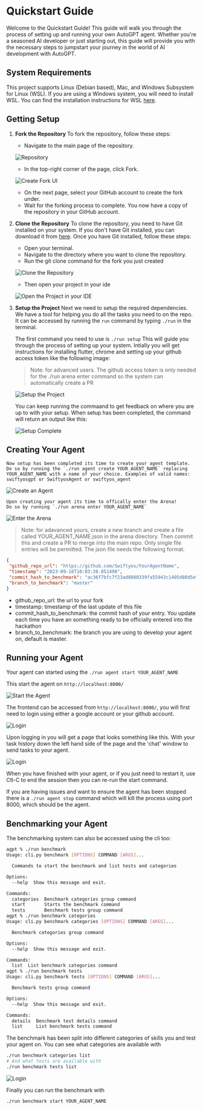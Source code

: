 # Quickstart Guide

Welcome to the Quickstart Guide! This guide will walk you through the process of setting up and running your own AutoGPT agent. Whether you're a seasoned AI developer or just starting out, this guide will provide you with the necessary steps to jumpstart your journey in the world of AI development with AutoGPT.

## System Requirements

This project supports Linux (Debian based), Mac, and Windows Subsystem for Linux (WSL). If you are using a Windows system, you will need to install WSL. You can find the installation instructions for WSL [here](https://learn.microsoft.com/en-us/windows/wsl/).


## Getting Setup
1. **Fork the Repository**
   To fork the repository, follow these steps:
   - Navigate to the main page of the repository.

   ![Repository](docs/content/imgs/quickstart/001_repo.png)
   - In the top-right corner of the page, click Fork.

   ![Create Fork UI](docs/content/imgs/quickstart/002_fork.png)
   - On the next page, select your GitHub account to create the fork under.
   - Wait for the forking process to complete. You now have a copy of the repository in your GitHub account.

2. **Clone the Repository**
   To clone the repository, you need to have Git installed on your system. If you don't have Git installed, you can download it from [here](https://git-scm.com/downloads). Once you have Git installed, follow these steps:
   - Open your terminal.
   - Navigate to the directory where you want to clone the repository.
   - Run the git clone command for the fork you just created

   ![Clone the Repository](docs/content/imgs/quickstart/003_clone.png)

   - Then open your project in your ide

   ![Open the Project in your IDE](docs/content/imgs/quickstart/004_ide.png)

4. **Setup the Project**
    Next we need to setup the required dependencies. We have a tool for helping you do all the tasks you need to on the repo.
    It can be accessed by running the `run` command by typing `./run` in the terminal.

    The first command you need to use is `./run setup` This will guide you through the process of setting up your system.
    Intially you will get instructions for installing flutter, chrome and setting up your github access token like the following image:

    > Note: for advanced users. The github access token is only needed for the ./run arena enter command so the system can automatically create a PR

    
    ![Setup the Project](docs/content/imgs/quickstart/005_setup.png)
    
    You can keep running the commaand to get feedback on where you are up to with your setup. 
    When setup has been completed, the command will return an output like this:

   ![Setup Complete](docs/content/imgs/quickstart/006_setup_complete.png)

## Creating Your Agent

    Now setup has been completed its time to create your agent template. 
    Do so by running the `./run agent create YOUR_AGENT_NAME` replacing YOUR_AGENT_NAME with a name of your choice. Examples of valid names: swiftyosgpt or SwiftyosAgent or swiftyos_agent

   ![Create an Agent](docs/content/imgs/quickstart/007_create_agent.png)

    Upon creating your agent its time to offically enter the Arena!
    Do so by running `./run arena enter YOUR_AGENT_NAME`

   ![Enter the Arena](docs/content/imgs/quickstart/008_enter_arena.png)

   > Note: for adavanced yours, create a new branch and create a file called YOUR_AGENT_NAME.json in the arena directory. Then commit this and create a PR to merge into the main repo. Only single file entries will be permitted. The json file needs the following format. 
   ```json
   {
    "github_repo_url": "https://github.com/Swiftyos/YourAgentName",
    "timestamp": "2023-09-18T10:03:38.051498",
    "commit_hash_to_benchmark": "ac36f7bfc7f23ad8800339fa55943c1405d80d5e",
    "branch_to_benchmark": "master"
   }
   ```
   - github_repo_url: the url to your fork
   - timestamp: timestamp of the last update of this file
   - commit_hash_to_benchmark: the commit hash of your entry. You update each time you have an something ready to be officially entered into the hackathon
   - branch_to_benchmark: the branch you are using to develop your agent on, default is master.


## Running your Agent

Your agent can started using the `./run agent start YOUR_AGENT_NAME`

This start the agent on `http://localhost:8000/`

![Start the Agent](docs/content/imgs/quickstart/009_start_agent.png)

The frontend can be accessed from `http://localhost:8000/`, you will first need to login using either a google account or your github account.

![Login](docs/content/imgs/quickstart/010_login.png)

Upon logging in you will get a page that looks something like this. With your task history down the left hand side of the page and the 'chat' window to send tasks to your agent.

![Login](docs/content/imgs/quickstart/011_home.png)

When you have finished with your agent, or if you just need to restart it, use Ctl-C to end the session then you can re-run the start command.

If you are having issues and want to ensure the agent has been stopped there is a `./run agent stop` command which will kill the process using port 8000, which should be the agent. 

## Benchmarking your Agent

The benchmarking system can also be accessed using the cli too:

```bash
agpt % ./run benchmark
Usage: cli.py benchmark [OPTIONS] COMMAND [ARGS]...

  Commands to start the benchmark and list tests and categories

Options:
  --help  Show this message and exit.

Commands:
  categories  Benchmark categories group command
  start       Starts the benchmark command
  tests       Benchmark tests group command
agpt % ./run benchmark categories     
Usage: cli.py benchmark categories [OPTIONS] COMMAND [ARGS]...

  Benchmark categories group command

Options:
  --help  Show this message and exit.

Commands:
  list  List benchmark categories command
agpt % ./run benchmark tests      
Usage: cli.py benchmark tests [OPTIONS] COMMAND [ARGS]...

  Benchmark tests group command

Options:
  --help  Show this message and exit.

Commands:
  details  Benchmark test details command
  list     List benchmark tests command
```

The benchmark has been split into different categories of skills you and test your agent on. You can see what categories are available with
```bash
./run benchmark categories list
# And what tests are available with
./run benchmark tests list
```

![Login](docs/content/imgs/quickstart/012_tests.png)


Finally you can run the benchmark with

```bash
./run benchmark start YOUR_AGENT_NAME

```

>
